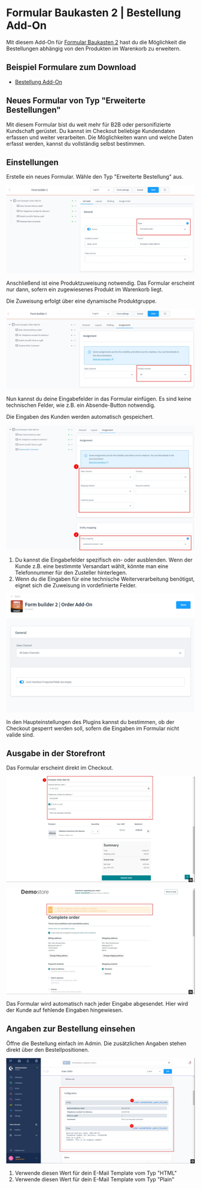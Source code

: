 # Formular Baukasten 2 | Bestellung Add-On

Mit diesem Add-On für [Formular Baukasten 2](../MoorlForms/index.md) hast du die Möglichkeit die Bestellungen abhängig von den Produkten im Warenkorb zu erweitern.

## Beispiel Formulare zum Download

- [Bestellung Add-On](examples/order-add-on.json)

## Neues Formular von Typ "Erweiterte Bestellungen"

Mit diesem Formular bist du weit mehr für B2B oder personifizierte Kundschaft gerüstet. Du kannst im Checkout beliebige Kundendaten erfassen und weiter verarbeiten. Die Möglichkeiten wann und welche Daten erfasst werden, kannst du vollständig selbst bestimmen.

## Einstellungen

Erstelle ein neues Formular. Wähle den Typ "Erweiterte Bestellung" aus.

![](images/order-add-on-01.jpg)

Anschließend ist eine Produktzuweisung notwendig. Das Formular erscheint nur dann, sofern ein zugewiesenes Produkt im Warenkorb liegt.

Die Zuweisung erfolgt über eine dynamische Produktgruppe.

![](images/order-add-on-02.jpg)

Nun kannst du deine Eingabefelder in das Formular einfügen. Es sind keine technischen Felder, wie z.B. ein Absende-Button notwendig.

Die Eingaben des Kunden werden automatisch gespeichert.

![](images/order-add-on-07.jpg)

1. Du kannst die Eingabefelder spezifisch ein- oder ausblenden. Wenn der Kunde z.B. eine bestimmte Versandart wählt, könnte man eine Telefonnummer für den Zusteller hinterlegen.
2. Wenn du die Eingaben für eine technische Weiterverarbeitung benötigst, eignet sich die Zuweisung in vordefinierte Felder.

![](images/order-add-on-06.jpg)

In den Haupteinstellungen des Plugins kannst du bestimmen, ob der Checkout gesperrt werden soll, sofern die Eingaben im Formular nicht valide sind.

## Ausgabe in der Storefront

Das Formular erscheint direkt im Checkout.

![](images/order-add-on-03.jpg)

![](images/order-add-on-04.jpg)

Das Formular wird automatisch nach jeder Eingabe abgesendet. Hier wird der Kunde auf fehlende Eingaben hingewiesen.

## Angaben zur Bestellung einsehen

Öffne die Bestellung einfach im Admin. Die zusätzlichen Angaben stehen direkt über den Bestellpositionen.

![](images/order-add-on-05.jpg)

1. Verwende diesen Wert für dein E-Mail Template vom Typ "HTML"
2. Verwende diesen Wert für dein E-Mail Template vom Typ "Plain"
